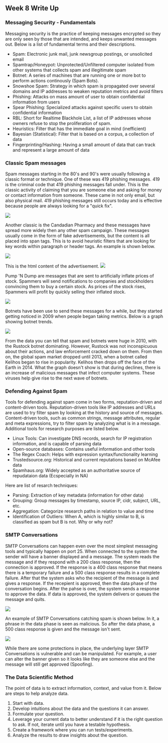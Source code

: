 ## Week 8 Write Up

### Messaging Security - Fundamentals
Messaging security is the practice of keeping messages encrypted so they are only seen by those that are intended, and keeps unwanted messages out.  Below is a list of fundamental terms and their descriptions.

* Spam: Electronic junk mail, junk newsgroup postings, or unsolicited email
* Spamtrap/Honeypot: Unprotected/Unfiltered computer isolated from other systems that collects spam and illegitimate spam
* Botnet: A series of machines that are running one or more bot to perform actions continously (Spam Bots).
* Snowshoe Spam: Strategy in which spam is propagated over several domains and IP addresses to weaken reputation metrics and avoid filters
* Phishing: Attacks on mass amount of user to obtain confidential information from users
* Spear Phishing: Specialized attacks against specific users to obtain confidential information
* RBL: Short for Realtime Blackhole List, a list of IP addresses whose owners refuse to stop the proliferation of spam.
* Heuristics: Filter that has the immediate goal in mind (inefficient)
* Bayesian (Statistical): Filter that is based on a corpus, a collection of data
* Fingerprinting/Hashing: Having a small amount of data that can track and represent a large amount of data

### Classic Spam messages
Spam messages starting in the 80's and 90's were usually following a classic format or technique.  One of these was 419 phishing messages.  419 is the criminal code that 419 phishing messages fall under.  This is the classic activity of claiming that you are someone else and asking for money or contact information from someone.  These came in not only email, but also physical mail.  419 phishing messages still occurs today and is effective because people are always looking for a "quick fix".

![](Images/image1.PNG)

Another classic is the Candadian Pharmacy and these messages have spread more widely then any other spam campaign.  These messages usually come in the form of fake advertisements, but the content is all placed into span tags.  This is to avoid heuristic filters that are looking for key words within paragraph or header tags. An example is shown below.

![](Images/image2.PNG)

This is the html content of the advertisement.
![](Images/image3.PNG)

Pump 'N Dump are messages that are sent to artificially inflate prices of stock.  Spammers will send notifications to companies and stockholders convincing them to buy a certain stock.  As prices of the stock rises, Spammers will profit by quickly selling their inflated stock.

![](Images/image4.PNG)

Botnets have been use to send these messages for a while, but they started getting noticed in 2009 when people began taking metrics.  Below is a graph showing botnet trends.

![](Images/image5.PNG)

From the data you can tell that spam and botnets were huge in 2010, with the Rustock botnet dominating.  However, Rustock was not inconspicuous about their actions, and law enforcement cracked down on them.  From then on, the global spam market dropped until 2013, when a botnet called Kelihos began to rise in popularity.  Kelihos then drops off the face of the Earth in 2014.  What the graph doesn't show is that during declines, there is an increase of malicious messages that infect computer systems.  These viruses help give rise to the next wave of botnets.

### Defending Against Spam
Tools for defending against spam come in two forms, reputation-driven and content-driven tools.  Reputation-driven tools like IP addresses and URLs are used to try filter spam by looking at the history and source of messages.  Content-driven tools, such as common strings, message attributes, regular and meta expressions, try to filter spam by analyzing what is in a message.  Additional tools for research purposes are listed below.

* Linux Tools: Can investigate DNS records, search for IP registration information, and is capable of parsing data
* Open-source databases: Contains useful information and other tools
* The Regex Coach: Helps with expression syntax/functionality learning
* Trustedsource.org: Historical and current reputations based on McAfee data
* Spamhaus.org: Widely accepted as an authoritative source of repudataion data (Ecspecially in NA)

Here are list of resarch techniques:
* Parsing: Extraction of key metadata (information for other data)
* Grouping: Group messages by timestamp, source IP, cidr, subject, URL, etc.
* Aggregation: Categorize research paths in relation to value and time
* Identification of Outliers: When A, which is highly similar to B, is classified as spam but B is not. Why or why not?

### SMTP Conversations
SMTP Conversations can happen even over the most simplest messaging tools and typically happen on port 25.  When connected to the system the sender will have a banner displayed and a message.  The system reads the message and if they respond with a 200 class response, then the connection is approved.  If the response is a 400 class response that means there is a temporary failure and a 500 class response results in a complete failure.  After that the system asks who the recipient of the message is and gives a response.  If the recepient is approved, then the data phase of the conversation begins.  After the pahse is over, the system sends a response to approve the data. If data is approved, the system delivers or queues the message and quits.

![](Images/image6.PNG)

An example of SMTP Conversations catching spam is shown below.  In it, a phrase in the data phase is seen as malicious.  So after the data phase, a 500 class response is given and the message isn't sent.

![](Images/image7.PNG)

While there are some protections in place, the underlying layer SMTP Conversations is vulnerable and can be manipulated.  For example, a user can alter the banner given so it looks like they are someone else and the message will still get approved (Spoofing).

### The Data Scientific Method
The point of data is to extract information, context, and value from it.  Below are steps to help analyze data.

1) Start with data.
2) Develop intuitions about the data and the questions it can answer.
3) Formulate your question.
4) Leverage your current data to better understand if it is the right question to ask.  If not, iterate until you have a testable hypothesis.
5) Create a framework where you can run tests/experiments.
6) Analyze the results to draw insights about the question.
